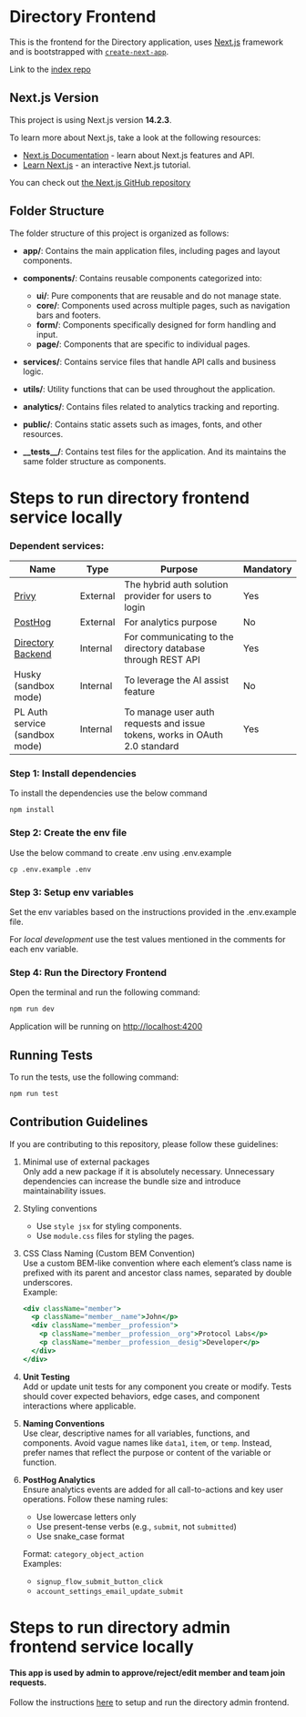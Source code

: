 # Directory Frontend

This is the frontend for the Directory application, uses  [Next.js](https://nextjs.org/) framework and is bootstrapped with [`create-next-app`](https://github.com/vercel/next.js/tree/canary/packages/create-next-app).

Link to the [index repo](https://github.com/memser-spaceport/protocol-labs-directory)


## Next.js Version

This project is using Next.js version **14.2.3**.

To learn more about Next.js, take a look at the following resources:

- [Next.js Documentation](https://nextjs.org/docs) - learn about Next.js features and API.
- [Learn Next.js](https://nextjs.org/learn) - an interactive Next.js tutorial.

You can check out [the Next.js GitHub repository](https://github.com/vercel/next.js/)

## Folder Structure

The folder structure of this project is organized as follows:

- **app/**: Contains the main application files, including pages and layout components.
- **components/**: Contains reusable components categorized into:
  - **ui/**: Pure components that are reusable and do not manage state.
  - **core/**: Components used across multiple pages, such as navigation bars and footers.
  - **form/**: Components specifically designed for form handling and input.
  - **page/**: Components that are specific to individual pages.

- **services/**: Contains service files that handle API calls and business logic.
- **utils/**: Utility functions that can be used throughout the application.
- **analytics/**: Contains files related to analytics tracking and reporting.
- **public/**: Contains static assets such as images, fonts, and other resources.
- **\_\_tests\_\_/**: Contains test files for the application. And its maintains the same folder structure as components.


# Steps to run directory frontend service locally

### Dependent services:

| Name                      | Type     | Purpose                                                           | Mandatory |
|---------------------------|----------|-------------------------------------------------------------------|-----------|
| [Privy](https://www.privy.io/)                    | External | The hybrid auth solution provider for users to login               | Yes       |
| [PostHog](https://posthog.com/)                  | External | For analytics purpose                                             | No        |
| [Directory Backend](https://github.com/memser-spaceport/pln-directory-portal)        | Internal | For communicating to the directory database through REST API       | Yes       |
| Husky (sandbox mode)       | Internal | To leverage the AI assist feature                                 | No        |
| PL Auth service (sandbox mode) | Internal | To manage user auth requests and issue tokens, works in OAuth 2.0 standard | Yes       |


### Step 1: Install dependencies

To install the dependencies use the below command

```dotenv
npm install
```

### Step 2: Create the env file

Use the below command to create .env using .env.example

```dotenv
cp .env.example .env
```
### Step 3: Setup env variables

Set the env variables based on the instructions provided in the .env.example file.

For *local development* use the test values mentioned in the comments for each env variable.

### Step 4: Run the Directory Frontend

Open the terminal and run the following command:

```bash
npm run dev
```

Application will be running on [http://localhost:4200](http://localhost:4200)


## Running Tests

To run the tests, use the following command:

```bash
npm run test
```


## Contribution Guidelines

If you are contributing to this repository, please follow these guidelines:

1. Minimal use of external packages  
   Only add a new package if it is absolutely necessary. Unnecessary dependencies can increase the bundle size and introduce maintainability issues.

2. Styling conventions  
   - Use `style jsx` for styling components.  
   - Use `module.css` files for styling the pages.

3. CSS Class Naming (Custom BEM Convention)  
   Use a custom BEM-like convention where each element’s class name is prefixed with its parent and ancestor class names, separated by double underscores.  
   Example:
   ```jsx
   <div className="member">
     <p className="member__name">John</p>
     <div className="member__profession">
       <p className="member__profession__org">Protocol Labs</p>
       <p className="member__profession__desig">Developer</p>
     </div>
   </div>
   ```
4. **Unit Testing**  
   Add or update unit tests for any component you create or modify. Tests should cover expected behaviors, edge cases, and component interactions where applicable.

5. **Naming Conventions**  
   Use clear, descriptive names for all variables, functions, and components. Avoid vague names like `data1`, `item`, or `temp`. Instead, prefer names that reflect the purpose or content of the variable or function.

6. **PostHog Analytics**  
   Ensure analytics events are added for all call-to-actions and key user operations. Follow these naming rules:
   - Use lowercase letters only  
   - Use present-tense verbs (e.g., `submit`, not `submitted`)  
   - Use snake_case format

   Format: `category_object_action`  
   Examples:
   - `signup_flow_submit_button_click`  
   - `account_settings_email_update_submit`

# Steps to run directory admin frontend service locally

#### This app is used by admin to approve/reject/edit member and team join requests.

Follow the instructions [here](https://github.com/memser-spaceport/pln-directory-portal) to setup and run the directory admin frontend.